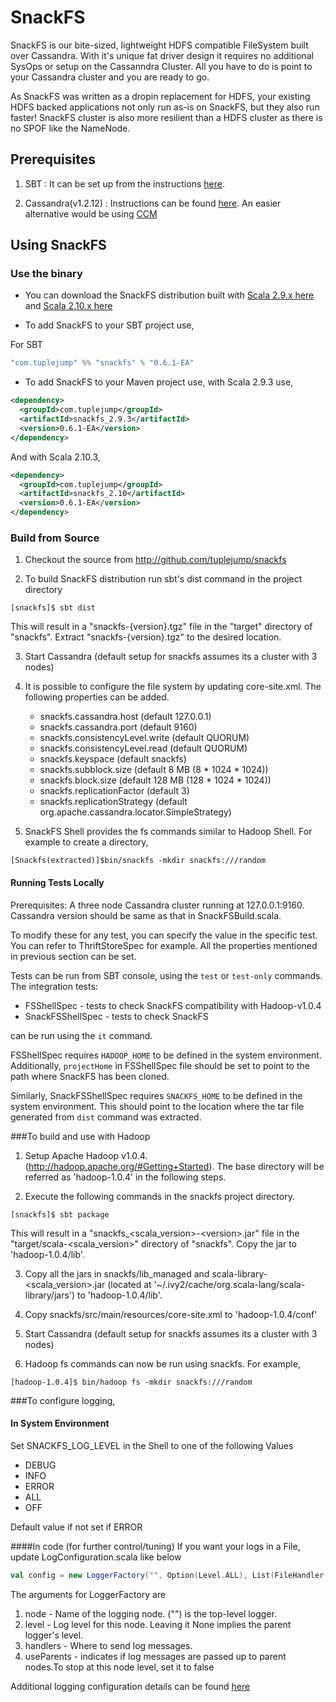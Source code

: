 # SnackFS

SnackFS is our bite-sized, lightweight HDFS compatible FileSystem built over Cassandra.
With it's unique fat driver design it requires no additional SysOps or setup on the Cassanndra Cluster. All you have to do is point to your Cassandra cluster and you are ready to go.

As SnackFS was written as a dropin replacement for HDFS, your existing HDFS backed applications not only run as-is on SnackFS, but they also run faster!
SnackFS cluster is also more resilient than a HDFS cluster as there is no SPOF like the NameNode.

## Prerequisites

1. SBT : It can be set up from the instructions [here](http://www.scala-sbt.org/release/docs/Getting-Started/Setup.html#installing-sbt).

2. Cassandra(v1.2.12) : Instructions can be found [here](http://wiki.apache.org/cassandra/GettingStarted). An easier alternative would be using [CCM](https://github.com/pcmanus/ccm)

## Using SnackFS

### Use the binary

* You can download the SnackFS distribution built with [Scala 2.9.x here](http://bit.ly/1eKV1ae) and [Scala 2.10.x here](http://bit.ly/1jI7vVw)

* To add SnackFS to your SBT project use,

For SBT
```scala
"com.tuplejump" %% "snackfs" % "0.6.1-EA"
```

* To add SnackFS to your Maven project use,
with Scala 2.9.3 use,

```xml
<dependency>
  <groupId>com.tuplejump</groupId>
  <artifactId>snackfs_2.9.3</artifactId>
  <version>0.6.1-EA</version>
</dependency>
```

And with Scala 2.10.3,
```xml
<dependency>
  <groupId>com.tuplejump</groupId>
  <artifactId>snackfs_2.10</artifactId>
  <version>0.6.1-EA</version>
</dependency>
```

### Build from Source

1. Checkout the source from http://github.com/tuplejump/snackfs

2. To build SnackFS distribution run sbt's dist command in the project directory
```
[snackfs]$ sbt dist
```

   This will result in a "snackfs-{version}.tgz" file in the "target" directory of "snackfs".
   Extract "snackfs-{version}.tgz" to the desired location.

3. Start Cassandra (default setup for snackfs assumes its a cluster with 3 nodes)

4. It is possible to configure the file system by updating core-site.xml.
   The following properties can be added.
   * snackfs.cassandra.host (default 127.0.0.1)
   * snackfs.cassandra.port (default 9160)
   * snackfs.consistencyLevel.write (default QUORUM)
   * snackfs.consistencyLevel.read (default QUORUM)
   * snackfs.keyspace (default snackfs)
   * snackfs.subblock.size (default 8 MB (8 * 1024 * 1024))
   * snackfs.block.size (default 128 MB (128 * 1024 * 1024))
   * snackfs.replicationFactor (default 3)
   * snackfs.replicationStrategy (default org.apache.cassandra.locator.SimpleStrategy)

5. SnackFS Shell provides the fs commands similar to Hadoop Shell. For example to create a directory,
```
[Snackfs(extracted)]$bin/snackfs -mkdir snackfs:///random
```

#### Running Tests Locally
Prerequisites:
A three node Cassandra cluster running at 127.0.0.1:9160.
Cassandra version should be same as that in SnackFSBuild.scala.

To modify these for any test, you can specify the value in the specific test.
You can refer to ThriftStoreSpec for example. All the properties mentioned in previous section can be set.

Tests can be run from SBT console, using the `test` or `test-only` commands.
The integration tests:

* FSShellSpec - tests to check SnackFS compatibility with Hadoop-v1.0.4
* SnackFSShellSpec - tests to check SnackFS

can be run using the `it` command.

FSShellSpec requires `HADOOP_HOME` to be defined in the system environment.
Additionally, `projectHome` in FSShellSpec file should be set to point to the path where SnackFS
has been cloned.

Similarly, SnackFSShellSpec requires `SNACKFS_HOME` to be defined in the system environment.
This should point to the location where the tar file generated from `dist` command was extracted.

###To build and use with Hadoop

1. Setup Apache Hadoop v1.0.4.(http://hadoop.apache.org/#Getting+Started). The base directory will be referred as 'hadoop-1.0.4' in the following steps.

2. Execute the following commands in the snackfs project directory.
```
[snackfs]$ sbt package
```

   This will result in a "snackfs_&lt;scala_version&gt;-&lt;version&gt;.jar" file in the "target/scala-&lt;scala_version&gt;" directory of "snackfs".
   Copy the jar to 'hadoop-1.0.4/lib'.

3. Copy all the jars in snackfs/lib_managed and scala-library-&lt;scala_version&gt;.jar
   (located at '~/.ivy2/cache/org.scala-lang/scala-library/jars') to 'hadoop-1.0.4/lib'.

4. Copy snackfs/src/main/resources/core-site.xml to 'hadoop-1.0.4/conf'

5. Start Cassandra (default setup for snackfs assumes its a cluster with 3 nodes)

6. Hadoop fs commands can now be run using snackfs. For example,
```
[hadoop-1.0.4]$ bin/hadoop fs -mkdir snackfs:///random
```

###To configure logging,

#### In System Environment

Set SNACKFS_LOG_LEVEL in the Shell to one of the following Values

* DEBUG
* INFO
* ERROR
* ALL
* OFF

Default value if not set if ERROR

####In code (for further control/tuning)
If you want your logs in a File, update LogConfiguration.scala like below

```scala
val config = new LoggerFactory("", Option(Level.ALL), List(FileHandler("logs")), true)
```

The arguments for LoggerFactory are

1. node - Name of the logging node. ("") is the top-level logger.
2. level - Log level for this node. Leaving it None implies the parent logger's level.
3. handlers - Where to send log messages.
4. useParents - indicates if log messages are passed up to parent nodes.To stop at this node level, set it to false

Additional logging configuration details can be found [here](https://github.com/twitter/util/tree/master/util-logging#configuring)

